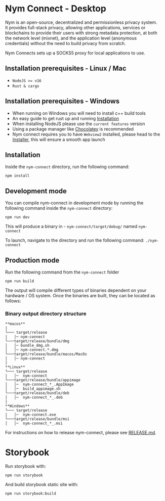 <!--
Copyright 2020 - Nym Technologies SA <contact@nymtech.net>
SPDX-License-Identifier: Apache-2.0
-->

# Nym Connect - Desktop

Nym is an open-source, decentralized and permissionless privacy system. It provides full-stack privacy, allowing other applications, services or blockchains to provide their users with strong metadata protection, at both the network level (mixnet), and the application level (anonymous credentials) without the need to build privacy from scratch.

Nym Connects sets up a SOCKS5 proxy for local applications to use.

## Installation prerequisites - Linux / Mac

- `NodeJS >= v16`
- `Rust & cargo`

## Installation prerequisites - Windows

- When running on Windows you will need to install c++ build tools
- An easy guide to get rust up and running [Installation]("http://kennykerr.ca/2019/11/18/rust-getting-started/")
- When installing NodeJS please use the `current features` version
- Using a package manager like [Chocolatey]("chocolatey.org") is recommended
- Nym connect requires you to have `Webview2` installed, please head to the [Installer](https://developer.microsoft.com/en-us/microsoft-edge/webview2/#download-section), this will ensure a smooth app launch

## Installation

Inside the `nym-connect` directory, run the following command:
```
npm install
```

## Development mode

You can compile nym-connect in development mode by running the following command inside the `nym-connect` directory:

```
npm run dev
```
This will produce a binary in - `nym-connect/target/debug/` named `nym-connect`

To launch, navigate to the directory and run the following command: `./nym-connect`

## Production mode

Run the following command from the `nym-connect` folder
```
npm run build
```
The output will compile different types of binaries dependent on your hardware / OS system. Once the binaries are built, they can be located as follows:

### Binary output directory structure 
```
**macos**
|
└─── target/release
|   |─ nym-connect
└───target/release/bundle/dmg
│   │─ bundle_dmg.sh
│   │─ nym-connect.*.dmg
└───target/release/bundle/macos/MacOs
│   │─ nym-connect
|
**Linux**
└─── target/release
|   │─  nym-connect
└───target/release/bundle/appimage
│   │─  nym-connect_*_.AppImage
│   │─  build_appimage.sh
└───target/release/bundle/deb
│   │─  nym-connect_*_.deb
|
**Windows**
└─── target/release
|   │─  nym-connect.exe
└───target/release/bundle/msi
│   │─  nym-connect_*_.msi
```

For instructions on how to release nym-connect, please see [RELEASE.md](./docs/release/RELEASE.md).

# Storybook

Run storybook with:

```
npm run storybook
```

And build storybook static site with:

```
npm run storybook:build
```

